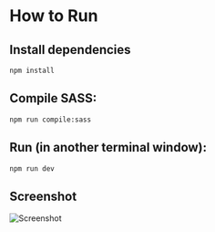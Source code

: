 # How to Run
## Install dependencies
```npm install```

## Compile SASS: 
```npm run compile:sass```  

## Run (in another terminal window): 
```npm run dev```

## Screenshot
![Screenshot](https://raw.githubusercontent.com/tiennguyen-ftu-k52/portfolio/master/images/screenshot.png)